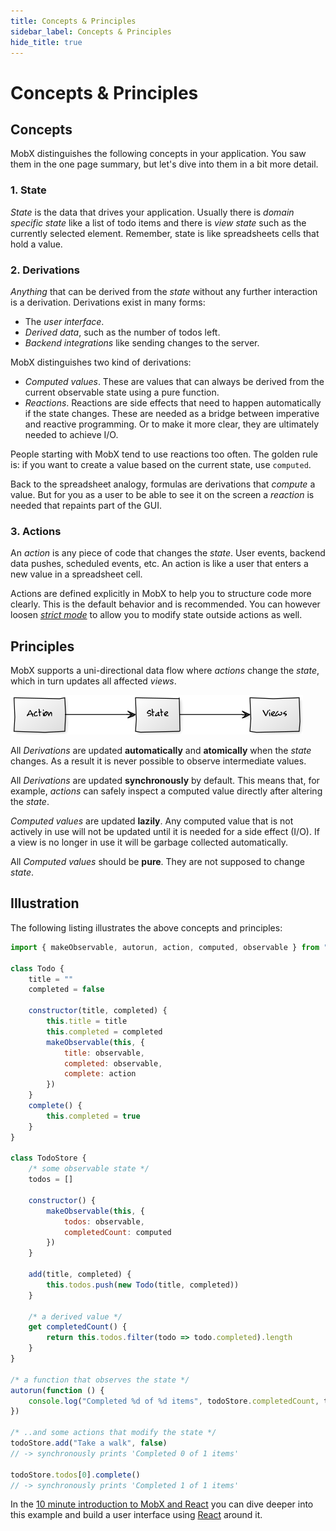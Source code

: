 ```yaml
---
title: Concepts & Principles
sidebar_label: Concepts & Principles
hide_title: true
---
```


# Concepts & Principles

## Concepts

MobX distinguishes the following concepts in your application. You saw them in the one page summary, but let's dive into them in a bit more detail.

### 1. State

_State_ is the data that drives your application.
Usually there is _domain specific state_ like a list of todo items and there is _view state_ such as the currently selected element.
Remember, state is like spreadsheets cells that hold a value.

### 2. Derivations

_Anything_ that can be derived from the _state_ without any further interaction is a derivation.
Derivations exist in many forms:

-   The _user interface_.
-   _Derived data_, such as the number of todos left.
-   _Backend integrations_ like sending changes to the server.

MobX distinguishes two kind of derivations:

-   _Computed values_. These are values that can always be derived from the current observable state using a pure function.
-   _Reactions_. Reactions are side effects that need to happen automatically if the state changes. These are needed as a bridge between imperative and reactive programming. Or to make it more clear, they are ultimately needed to achieve I/O.

People starting with MobX tend to use reactions too often.
The golden rule is: if you want to create a value based on the current state, use `computed`.

Back to the spreadsheet analogy, formulas are derivations that _compute_ a value. But for you as a user to be able to see it on the screen a _reaction_ is needed that repaints part of the GUI.

### 3. Actions

An _action_ is any piece of code that changes the _state_. User events, backend data pushes, scheduled events, etc.
An action is like a user that enters a new value in a spreadsheet cell.

Actions are defined explicitly in MobX to help you to structure code more clearly. This is the default behavior and is recommended.
You can however loosen [_strict mode_](../refguide/api##-enforceactions-) to allow you to modify state outside actions as well.

## Principles

MobX supports a uni-directional data flow where _actions_ change the _state_, which in turn updates all affected _views_.

![Action, State, View](../assets/action-state-view.png)

All _Derivations_ are updated **automatically** and **atomically** when the _state_ changes. As a result it is never possible to observe intermediate values.

All _Derivations_ are updated **synchronously** by default. This means that, for example, _actions_ can safely inspect a computed value directly after altering the _state_.

_Computed values_ are updated **lazily**. Any computed value that is not actively in use will not be updated until it is needed for a side effect (I/O).
If a view is no longer in use it will be garbage collected automatically.

All _Computed values_ should be **pure**. They are not supposed to change _state_.

## Illustration

The following listing illustrates the above concepts and principles:

```javascript
import { makeObservable, autorun, action, computed, observable } from "mobx"

class Todo {
    title = ""
    completed = false

    constructor(title, completed) {
        this.title = title
        this.completed = completed
        makeObservable(this, {
            title: observable,
            completed: observable,
            complete: action
        })
    }
    complete() {
        this.completed = true
    }
}

class TodoStore {
    /* some observable state */
    todos = []

    constructor() {
        makeObservable(this, {
            todos: observable,
            completedCount: computed
        })
    }

    add(title, completed) {
        this.todos.push(new Todo(title, completed))
    }

    /* a derived value */
    get completedCount() {
        return this.todos.filter(todo => todo.completed).length
    }
}

/* a function that observes the state */
autorun(function () {
    console.log("Completed %d of %d items", todoStore.completedCount, todoStore.todos.length)
})

/* ..and some actions that modify the state */
todoStore.add("Take a walk", false)
// -> synchronously prints 'Completed 0 of 1 items'

todoStore.todos[0].complete()
// -> synchronously prints 'Completed 1 of 1 items'
```

In the [10 minute introduction to MobX and React](https://mobx.js.org/getting-started) you can dive deeper into this example and build a user interface using [React](https://facebook.github.io/react/) around it.
